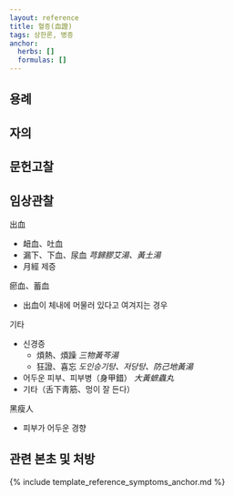 ```yaml
---
layout: reference
title: 혈증(血證)
tags: 상한론, 병증
anchor:
  herbs: []
  formulas: []
---
```



## 용례



## 자의




## 문헌고찰



## 임상관찰

出血
* 衄血、吐血
* 漏下、下血、尿血 _芎歸膠艾湯、黃土湯_
* 月經 제증

瘀血、蓄血
* 出血이 체내에 머물러 있다고 여겨지는 경우

기타
* 신경증
  - 煩熱、煩躁 _三物黃芩湯_
  - 狂證、喜忘 _도인승기탕、저당탕、防己地黃湯_
* 어두운 피부、피부병（身甲錯） _大黃蟅蟲丸_
* 기타（舌下靑筋、멍이 잘 든다）

黑瘦人
* 피부가 어두운 경향

## 관련 본초 및 처방


{% include template_reference_symptoms_anchor.md %}
